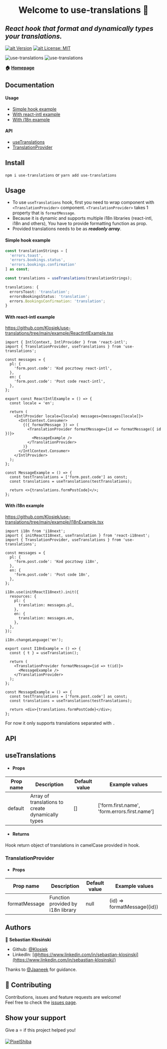 # <center> Welcome to use-translations 👋 </center>

## _React hook that format and dynamically types your translations._

[![alt Version](https://img.shields.io/npm/v/use-translations?color=blue)](https://www.npmjs.com/package/use-translations) [![alt License: MIT](https://img.shields.io/badge/License-MIT-yellow.svg)](#)

![use-translations](https://i.imgur.com/tRUGvpH.png)
![use-translations](https://i.imgur.com/FLy5y3g.png)

**🏠 [Homepage](https://github.com/Klosiek/useTranslations 'use-translations Github')**

## Documentation

#### Usage

- [Simple hook example](#simple-hook-example)
- [With react-intl example](#with-react-intl-example)
- [With i18n example](#with-i18n-example)

#### API

- [useTranslations](#usetranslations)
- [TranslationProvider](#translationprovider)

## Install

`npm i use-translations`
or
`yarn add use-translations`

## Usage

- To use `useTranslations` hook, first you need to wrap component with `<TranslationProvider>` component.
  `<TranslationProvider>` takes 1 property that is `formatMessage`.
- Because it is dynamic and supports multiple i18n libraries (react-intl, i18n and others), You have to provide formatting function as prop.
- Provided translations needs to be as **_readonly array_**.

#### Simple hook example

```ts
const translationStrings = [
  'errors.toast',
  'errors.bookings.status',
  'errors.bookings.confirmation'
] as const;

const translations = useTranslations(translationStrings);

translations: {
  errorsToast: 'translation';
  errorsBookingsStatus: 'translation';
  errors.BookingsConfirmation: 'translation';
}
```

#### With react-intl example

https://github.com/Klosiek/use-translations/tree/main/example/ReactIntlExample.tsx

```tsx
import { IntlContext, IntlProvider } from 'react-intl';
import { TranslationProvider, useTranslations } from 'use-translations';

const messages = {
  pl: {
    'form.post.code': 'Kod pocztowy react-intl',
  },
  en: {
    'form.post.code': 'Post code react-intl',
  },
};

export const ReactIntlExample = () => {
  const locale = 'en';

  return (
    <IntlProvider locale={locale} messages={messages[locale]}>
      <IntlContext.Consumer>
        {({ formatMessage }) => (
          <TranslationProvider formatMessage={id => formatMessage({ id })}>
            <MessageExample />
          </TranslationProvider>
        )}
      </IntlContext.Consumer>
    </IntlProvider>
  );
};

const MessageExample = () => {
  const testTranslations = ['form.post.code'] as const;
  const translations = useTranslations(testTranslations);

  return <>{translations.formPostCode}</>;
};
```

#### With i18n example

https://github.com/Klosiek/use-translations/tree/main/example/I18nExample.tsx

```tsx
import i18n from 'i18next';
import { initReactI18next, useTranslation } from 'react-i18next';
import { TranslationProvider, useTranslations } from 'use-translations';

const messages = {
  pl: {
    'form.post.code': 'Kod pocztowy i18n',
  },
  en: {
    'form.post.code': 'Post code 18n',
  },
};

i18n.use(initReactI18next).init({
  resources: {
    pl: {
      translation: messages.pl,
    },
    en: {
      translation: messages.en,
    },
  },
});

i18n.changeLanguage('en');

export const I18nExample = () => {
  const { t } = useTranslation();

  return (
    <TranslationProvider formatMessage={id => t(id)}>
      <MessageExample />
    </TranslationProvider>
  );
};

const MessageExample = () => {
  const testTranslations = ['form.post.code'] as const;
  const translations = useTranslations(testTranslations);

  return <div>{translations.formPostCode}</div>;
};
```

For now it only supports translations separated with `.`

## API

## useTranslations

- #### Props

| Prop name | Description                                       | Default value | Example values                                |
| --------- | ------------------------------------------------- | ------------- | --------------------------------------------- |
| default   | Array of translations to create dynamically types | []            | ['form.first.name', 'form.errors.first.name'] |

- #### Returns

Hook return object of translations in camelCase provided in hook.

### TranslationProvider

- #### Props

| Prop name     | Description                       | Default value | Example values              |
| ------------- | --------------------------------- | ------------- | --------------------------- |
| formatMessage | Function provided by i18n library | null          | (id) => formatMessage({id}) |

## Authors

👤 **Sebastian Kłosiński**

- Github: [@Klosiek](https://github.com/Klosiek)
- LinkedIn: [@https://www.linkedin.com/in/sebastian-klosinski](https://www.linkedin.com/in/sebastian-klosinski/)

Thanks to [@Jaaneek](https://github.com/Jaaneek) for guidance.

## [](https://github.com/Klosiek/use-translations#-contributing)🤝 Contributing

Contributions, issues and feature requests are welcome!  
Feel free to check the [issues page](https://github.com/Klosiek/useFilePicker/issues).

## Show your support

Give a ⭐️ if this project helped you!

[![PixelShiba](https://emoji.gg/assets/emoji/5344-pixelshiba.gif)](https://emoji.gg/emoji/5344-pixelshiba)
